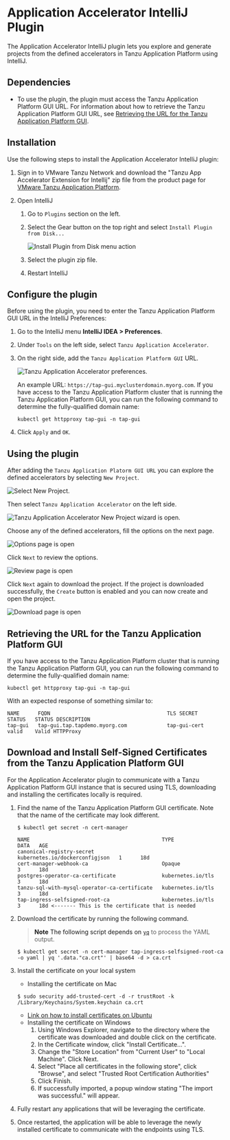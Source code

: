 # Application Accelerator IntelliJ Plugin

The Application Accelerator IntelliJ plugin lets you explore and generate projects
from the defined accelerators in Tanzu Application Platform using IntelliJ.

## <a id="dependencies"></a> Dependencies

- To use the plugin, the plugin must access the Tanzu Application Platform GUI URL.
For information about how to retrieve the Tanzu Application Platform GUI URL, see
[Retrieving the URL for the Tanzu Application Platform GUI](#fqdn-tap-gui-url).

## <a id="intellij-app-accel-install"></a> Installation

Use the following steps to install the Application Accelerator IntelliJ plugin:

1. Sign in to VMware Tanzu Network and download the "Tanzu App Accelerator Extension for Intellij" zip file from the product page for [VMware Tanzu Application
   Platform](https://network.tanzu.vmware.com/products/tanzu-application-platform).

2. Open IntelliJ

    1. Go to `Plugins` section on the left.

    2. Select the Gear button on the top right and select `Install Plugin from Disk...`

        ![Install Plugin from Disk menu action](../images/app-accelerator/intellij/app-accelerators-intellij-install-from-disk.png)

    3. Select the plugin zip file.

    4. Restart IntelliJ
   
## <a id="intellij-configure-the-plugin"></a> Configure the plugin

Before using the plugin, you need to enter the Tanzu Application Platform GUI URL in the IntelliJ Preferences:

1. Go to the IntelliJ menu **IntelliJ IDEA > Preferences**.

2. Under `Tools` on the left side, select `Tanzu Application Accelerator`.

3. On the right side, add the `Tanzu Application Platform GUI` URL.

   ![Tanzu Application Accelerator preferences.](../images/app-accelerator/intellij/app-accelerators-intellij-preferences.png)

    An example URL: `https://tap-gui.myclusterdomain.myorg.com`. If you have access to the Tanzu
    Application Platform cluster that is running the Tanzu Application Platform GUI, you can run the
    following command to determine the fully-qualified domain name:

    ```console
    kubectl get httpproxy tap-gui -n tap-gui
    ```
4. Click `Apply` and `OK`.

## <a id="intellij-using-the-plugin"></a> Using the plugin

After adding the `Tanzu Application Platorm GUI URL` you can explore the defined accelerators
by selecting `New Project`.

![Select New Project.](../images/app-accelerator/intellij/app-accelerators-intellij-new-project.png)

Then select `Tanzu Application Accelerator` on the left side.

![Tanzu Application Accelerator New Project wizard is open.](../images/app-accelerator/intellij/app-accelerators-intellij-accelerator-list.png)

Choose any of the defined accelerators, fill the options on the next page.

![Options page is open](../images/app-accelerator/intellij/app-accelerators-intellij-options.png)

Click `Next` to review the options.

![Review page is open](../images/app-accelerator/intellij/app-accelerators-intellij-review.png)

Click `Next` again to download the project. If the project is downloaded successfully, the `Create` button is enabled and you can now create and open the project.

![Download page is open](../images/app-accelerator/intellij/app-accelerators-intellij-create.png)

## <a id="fqdn-tap-gui-url"></a> Retrieving the URL for the Tanzu Application Platform GUI

If you have access to the Tanzu Application Platform cluster that is running the Tanzu Application
Platform GUI, you can run the following command to determine the fully-qualified domain name:

```console
kubectl get httpproxy tap-gui -n tap-gui
```

With an expected response of something similar to:

```console
NAME      FQDN                                      TLS SECRET     STATUS   STATUS DESCRIPTION
tap-gui   tap-gui.tap.tapdemo.myorg.com             tap-gui-cert   valid    Valid HTTPProxy
```

## <a id="download-install-self-signed-certs">Download and Install Self-Signed Certificates from the Tanzu Application Platform GUI
For the Application Accelerator plugin to communicate with a Tanzu Application Platform GUI instance that is secured using TLS, downloading and installing the certificates locally is required.

1. Find the name of the Tanzu Application Platform GUI certificate. Note that the name of the certificate may look different.
    ```console
    $ kubectl get secret -n cert-manager
    ```

    ```console
    NAME                                           TYPE                             DATA   AGE
    canonical-registry-secret                      kubernetes.io/dockerconfigjson   1      18d
    cert-manager-webhook-ca                        Opaque                           3      18d
    postgres-operator-ca-certificate               kubernetes.io/tls                3      18d
    tanzu-sql-with-mysql-operator-ca-certificate   kubernetes.io/tls                3      18d
    tap-ingress-selfsigned-root-ca                 kubernetes.io/tls                3      18d <------- This is the certificate that is needed
    ```
2. Download the certificate by running the following command.
    >**Note** The following script depends on [`yq`](https://github.com/mikefarah/yq) to process the YAML output.

    ```console
    $ kubectl get secret -n cert-manager tap-ingress-selfsigned-root-ca -o yaml | yq '.data."ca.crt"' | base64 -d > ca.crt
    ```

3. Install the certificate on your local system
    * Installing the certificate on Mac
    ```console
    $ sudo security add-trusted-cert -d -r trustRoot -k /Library/Keychains/System.keychain ca.crt
    ```
    * [Link on how to install certificates on Ubuntu](https://ubuntu.com/server/docs/security-trust-store)
    * Installing the certificate on Windows
        1. Using Windows Explorer, navigate to the directory where the certificate was downloaded and double click on the certificate.
        2. In the Certificate window, click "Install Certificate...".
        3. Change the "Store Location" from "Current User" to "Local Machine". Click Next.
        4. Select "Place all certificates in the following store", click "Browse", and select "Trusted Root Certification Authorities"
        5. Click Finish.
        6. If successfully imported, a popup window stating "The import was successful." will appear.

4. Fully restart any applications that will be leveraging the certificate.
5. Once restarted, the application will be able to leverage the newly installed certificate to communicate with the endpoints using TLS.
